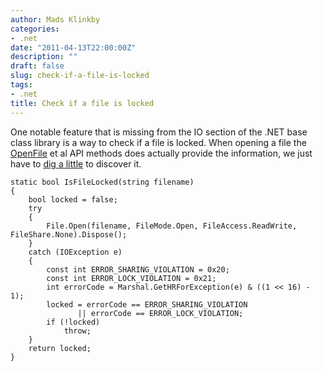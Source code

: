 ```yaml
---
author: Mads Klinkby
categories:
- .net
date: "2011-04-13T22:00:00Z"
description: ""
draft: false
slug: check-if-a-file-is-locked
tags:
- .net
title: Check if a file is locked
---
```



One notable feature that is missing from the IO section of the .NET base class library is a way to check if a file is locked. When opening a file the [ OpenFile](http://msdn.microsoft.com/en-us/library/aa365430(v=vs.85).aspx) et al API methods does actually provide the information, we just have to [ dig a little](http://msdn.microsoft.com/en-us/library/system.runtime.interopservices.marshal.gethrforexception.aspx) to discover it.   

<pre class="csharpcode"><code><span class="kwrd">static</span> <span class="kwrd">bool</span> IsFileLocked(<span class="kwrd">string</span> filename)
{
    <span class="kwrd">bool</span> locked = <span class="kwrd">false</span>;
    <span class="kwrd">try</span>
    {
        File.Open(filename, FileMode.Open, FileAccess.ReadWrite, FileShare.None).Dispose();
    }
    <span class="kwrd">catch</span> (IOException e)
    {
        <span class="kwrd">const</span> <span class="kwrd">int</span> ERROR_SHARING_VIOLATION = 0x20;
        <span class="kwrd">const</span> <span class="kwrd">int</span> ERROR_LOCK_VIOLATION = 0x21;
        <span class="kwrd">int</span> errorCode = Marshal.GetHRForException(e) &amp; ((1 &lt;&lt; 16) - 1);
        locked = errorCode == ERROR_SHARING_VIOLATION
               || errorCode == ERROR_LOCK_VIOLATION;
        <span class="kwrd">if</span> (!locked)
            <span class="kwrd">throw</span>;                
    }
    <span class="kwrd">return</span> locked;
}</code></pre>

